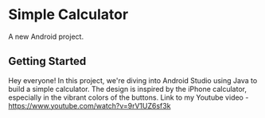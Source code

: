 # Simple Calculator

A new Android project.

## Getting Started

Hey everyone! In this project, we're diving into Android Studio using Java to build a simple calculator.
The design is inspired by the iPhone calculator, especially in the vibrant colors of the buttons.
Link to my Youtube video - https://www.youtube.com/watch?v=9rV1UZ6sf3k
